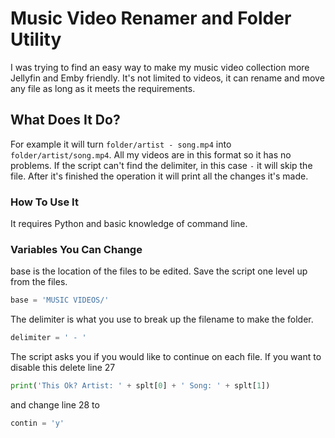 # Music Video Renamer and Folder Utility
 I was trying to find an easy way to make my music video collection more Jellyfin and Emby friendly. It's not limited to videos, it can rename and move any file as long as it meets the requirements.
## What Does It Do?
 For example it will turn `folder/artist - song.mp4` into `folder/artist/song.mp4`. All my videos are in this format so it has no problems. If the script can't find the delimiter, in this case ` - ` it will skip the file. After it's finished the operation it will print all the changes it's made.
### How To Use It
 It requires Python and basic knowledge of command line.
### Variables You Can Change
 base is the location of the files to be edited. Save the script one level up from the files.
```python
base = 'MUSIC VIDEOS/'
```
 The delimiter is what you use to break up the filename to make the folder.
```python
delimiter = ' - '
```
 The script asks you if you would like to continue on each file. If you want to disable this delete line 27 
```python
print('This Ok? Artist: ' + splt[0] + ' Song: ' + splt[1])
```
 and change line 28 to
```python
contin = 'y'
```

